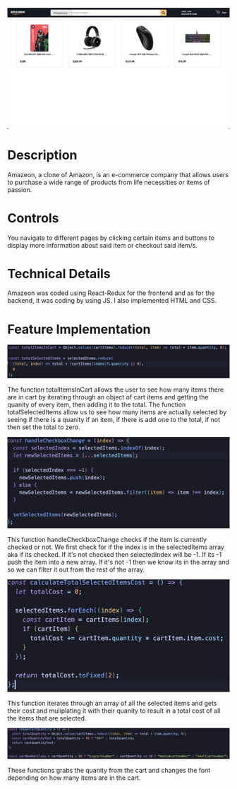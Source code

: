 ![plot](./AmazeonHome.png) 

# Description
Amazeon, a clone of Amazon, is an e-commerce company that allows users to purchase a wide range of products from life necessities or items of passion. 

# Controls
You navigate to different pages by clicking certain items and buttons to display more information about said item or checkout said item/s.

# Technical Details
Amazeon was coded using React-Redux for the frontend and as for the backend, it was coding by using JS. I also implemented HTML and CSS. 

# Feature Implementation
![plot](./TotalSelectedAndInCart.png) 

The function totalItemsInCart allows the user to see how many items there are in cart by iterating through an object of cart items and getting the quanity of every item, then adding it to the total. The function totalSelectedItems allow us to see how many items are actually selected by seeing if there is a quanity if an item, if there is add one to the total, if not then set the total to zero.

![plot](./HandleCheckBoxChange.png) 

This function handleCheckboxChange checks if the item is currently checked or not. We first check for if the index is in the selectedItems array aka if its checked. If it's not checked then selectedIndex will be -1. If its -1 push the item into a new array. If it's not -1 then we know its in the array and so we can filter it out from the rest of the array.

![plot](./CalcuateSelectedItemsCost.png) 

This function iterates through an array of all the selected items and gets their cost and muliplating it with their quanity to result in a total cost of all the items that are selected.

![plot](./CartQuanityAndSize.png) 

These functions grabs the quanity from the cart and changes the font depending on how many items are in the cart.